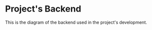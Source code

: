 # Project's Backend

This is the diagram of the backend used in the project's development.

<!-- TODO: Poner imagen del diagrama de clases -->